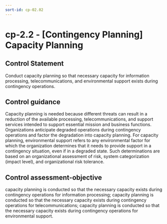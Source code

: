 ```yaml
---
sort-id: cp-02.02
---
```


# cp-2.2 - \[Contingency Planning\] Capacity Planning

## Control Statement

Conduct capacity planning so that necessary capacity for information processing, telecommunications, and environmental support exists during contingency operations.

## Control guidance

Capacity planning is needed because different threats can result in a reduction of the available processing, telecommunications, and support services intended to support essential mission and business functions. Organizations anticipate degraded operations during contingency operations and factor the degradation into capacity planning. For capacity planning, environmental support refers to any environmental factor for which the organization determines that it needs to provide support in a contingency situation, even if in a degraded state. Such determinations are based on an organizational assessment of risk, system categorization (impact level), and organizational risk tolerance.

## Control assessment-objective

capacity planning is conducted so that the necessary capacity exists during contingency operations for information processing;
capacity planning is conducted so that the necessary capacity exists during contingency operations for telecommunications;
capacity planning is conducted so that the necessary capacity exists during contingency operations for environmental support.

